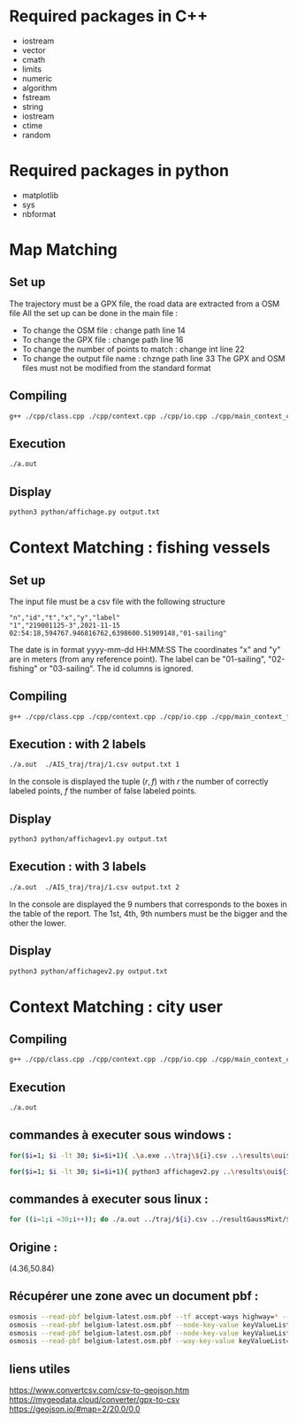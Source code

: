 # Required packages in C++
- iostream 
-  vector 
-  cmath 
-  limits 
-  numeric 
-  algorithm 
-  fstream 
-  string 
-  iostream 
-  ctime 
-  random 
# Required packages in python
- matplotlib
- sys
- nbformat
# Map Matching

## Set up 
The trajectory must be a GPX file, the road data are extracted from a OSM file
All the set up can be done in the main file :
- To change the OSM file : change path line 14
- To change the GPX file : change path line 16
- To change the number of points to match : change int line 22
- To change the output file name : chznge path line 33
The GPX and OSM files must not be modified from the standard format
## Compiling 
```bash
g++ ./cpp/class.cpp ./cpp/context.cpp ./cpp/io.cpp ./cpp/main_context_city.cpp 
```
## Execution
```bash
./a.out 
```
## Display
```bash
python3 python/affichage.py output.txt 
```
# Context Matching : fishing vessels
## Set up 
The input file must be a csv file with the following structure
```
"n","id","t","x","y","label"
"1","219001125-3",2021-11-15 02:54:18,594767.946816762,6398600.51909148,"01-sailing"
```
The date is in format yyyy-mm-dd HH:MM:SS
The coordinates "x" and "y" are in meters (from any reference point). 
The label can be "01-sailing", "02-fishing" or "03-sailing".
The id columns is ignored.


## Compiling
```bash
g++ ./cpp/class.cpp ./cpp/context.cpp ./cpp/io.cpp ./cpp/main_context_fishing.cpp 
```
## Execution : with 2 labels
```bash
./a.out  ./AIS_traj/traj/1.csv output.txt 1
```
In the console is displayed the tuple $(r,f)$ with $r$ the number of correctly labeled points, $f$ the number of false labeled points.
## Display
```bash
python3 python/affichagev1.py output.txt 
```
## Execution : with 3 labels
```bash
./a.out  ./AIS_traj/traj/1.csv output.txt 2
```
In the console are displayed the 9 numbers that corresponds to the boxes in the table of the report. The 1st, 4th, 9th numbers must be the bigger and the other the lower.
## Display
```bash
python3 python/affichagev2.py output.txt 
```
# Context Matching : city user
## Compiling 
```bash
g++ ./cpp/class.cpp ./cpp/context.cpp ./cpp/io.cpp ./cpp/main_context_city.cpp 
```
## Execution
```bash
./a.out 
```
## commandes à executer sous windows :

```bash
for($i=1; $i -lt 30; $i=$i+1){ .\a.exe ..\traj\${i}.csv ..\results\oui${i}.txt 2 }

for($i=1; $i -lt 30; $i=$i+1){ python3 affichagev2.py ..\results\oui${i}.txt }
```
## commandes à executer sous linux :
```bash
for ((i=1;i =30;i++)); do ./a.out ../traj/${i}.csv ../resultGaussMixt/${i}.txt 1 ; done
```

## Origine :
(4.36,50.84)

## Récupérer une zone avec un document pbf :
```bash
osmosis --read-pbf belgium-latest.osm.pbf --tf accept-ways highway=* --used-node --bounding-box top=50.8562 left=4.3525 bottom=50.8126 right=4.3869 --write-xml file="bruxelles_trams.osm"
osmosis --read-pbf belgium-latest.osm.pbf --node-key-value keyValueList="public_transport.station" --bounding-box top=50.8562 left=4.3525 bottom=50.8126 right=4.3869 --write-xml file="bruxelles_trams_stops.osm"
osmosis --read-pbf belgium-latest.osm.pbf --node-key-value keyValueList="public_transport.station,public_transport.stop_position" --bounding-box top=50.8718 left=4.2967 bottom=50.7973 right=4.4096 --write-xml file="bruxelles_stops.osm"
osmosis --read-pbf belgium-latest.osm.pbf --way-key-value keyValueList="railway.tram" --used-node --bounding-box top=50.8718 left=4.2967 bottom=50.7973 right=4.4096 --write-xml file="bruxelles_rail.osm"


```

## liens utiles
https://www.convertcsv.com/csv-to-geojson.htm
https://mygeodata.cloud/converter/gpx-to-csv
https://geojson.io/#map=2/20.0/0.0